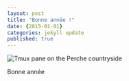 ```yaml
---
layout: post
title: "Bonne année !"
date: {2015-01-01}
categories: jekyll update
published: true
---
```


![Tmux pane on the Perche countryside](http://storage.percheparticipatif.fr/head.png)

Bonne année